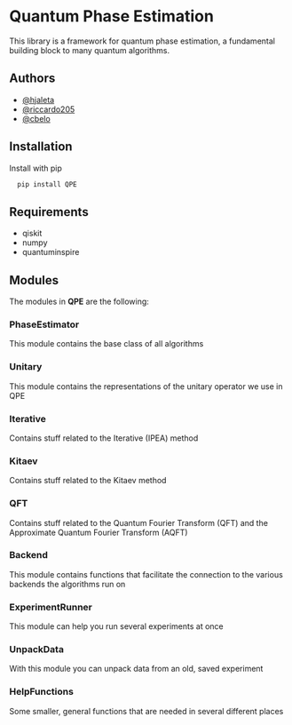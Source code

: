 # Quantum Phase Estimation

This library is a framework for quantum phase estimation, a fundamental building block to many quantum algorithms.


## Authors
- [@hjaleta](https://www.github.com/hjaleta)
- [@riccardo205](https://www.github.com/riccardo205)
- [@cbelo](https://www.github.com/cbelo)
## Installation
Install with pip
```bash
  pip install QPE
```
## Requirements
* qiskit
* numpy
* quantuminspire

## Modules

The modules in **QPE** are the following: 

### PhaseEstimator
This module contains the base class of all algorithms

### Unitary
This module contains the representations of the unitary operator we use in QPE

### Iterative
Contains stuff related to the Iterative (IPEA) method

### Kitaev
Contains stuff related to the Kitaev method

### QFT
Contains stuff related to the Quantum Fourier Transform (QFT) and the Approximate Quantum Fourier Transform (AQFT)

### Backend
This module contains functions that facilitate the connection to the various backends the algorithms run on

### ExperimentRunner
This module can help you run several experiments at once

### UnpackData
With this module you can unpack data from an old, saved experiment

### HelpFunctions
Some smaller, general functions that are needed in several different places